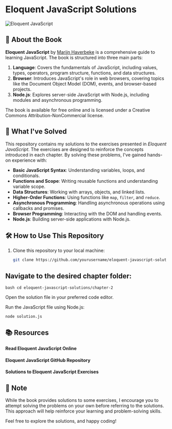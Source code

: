 # Eloquent JavaScript Solutions

![Eloquent JavaScript](https://eloquentjavascript.net/img/eloquentjs-cover.png)

## 📘 About the Book

**Eloquent JavaScript** by [Marijn Haverbeke](https://eloquentjavascript.net/) is a comprehensive guide to learning JavaScript. The book is structured into three main parts:

1. **Language**: Covers the fundamentals of JavaScript, including values, types, operators, program structure, functions, and data structures.
2. **Browser**: Introduces JavaScript's role in web browsers, covering topics like the Document Object Model (DOM), events, and browser-based projects.
3. **Node.js**: Explores server-side JavaScript with Node.js, including modules and asynchronous programming.

The book is available for free online and is licensed under a Creative Commons Attribution-NonCommercial license.

## 🧩 What I've Solved

This repository contains my solutions to the exercises presented in _Eloquent JavaScript_. The exercises are designed to reinforce the concepts introduced in each chapter. By solving these problems, I've gained hands-on experience with:

- **Basic JavaScript Syntax**: Understanding variables, loops, and conditionals.
- **Functions and Scope**: Writing reusable functions and understanding variable scope.
- **Data Structures**: Working with arrays, objects, and linked lists.
- **Higher-Order Functions**: Using functions like `map`, `filter`, and `reduce`.
- **Asynchronous Programming**: Handling asynchronous operations using callbacks and promises.
- **Browser Programming**: Interacting with the DOM and handling events.
- **Node.js**: Building server-side applications with Node.js.

## 🛠️ How to Use This Repository

1. Clone this repository to your local machine:

   ```bash
   git clone https://github.com/yourusername/eloquent-javascript-solutions.git
   ```

## Navigate to the desired chapter folder:

`bash cd eloquent-javascript-solutions/chapter-2`

Open the solution file in your preferred code editor.

Run the JavaScript file using Node.js:

`node solution.js`

## 📚 Resources

#### Read Eloquent JavaScript Online

#### Eloquent JavaScript GitHub Repository

#### Solutions to Eloquent JavaScript Exercises

## 📌 Note

While the book provides solutions to some exercises, I encourage you to attempt solving the problems on your own before referring to the solutions. This approach will help reinforce your learning and problem-solving skills.

Feel free to explore the solutions, and happy coding!

```

```
